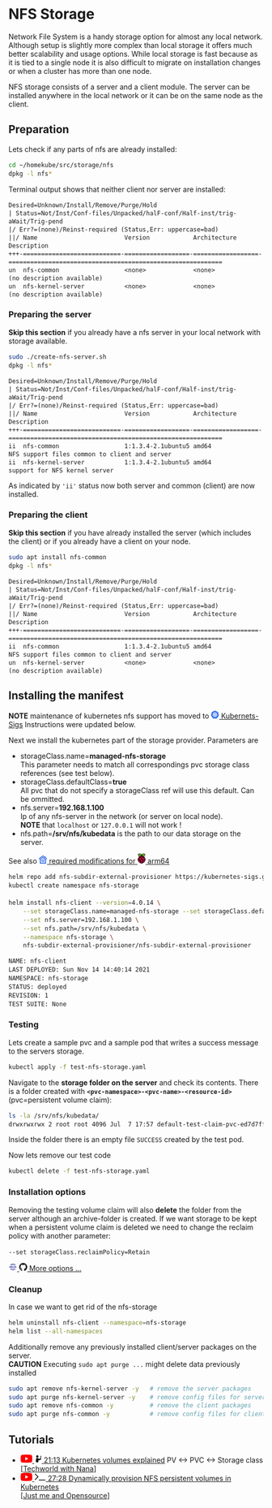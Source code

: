 # NFS Storage

Network File System is a handy storage option for almost any local network.
Although setup is slightly more complex than local storage it offers much better 
scalability and usage options. While local storage is fast because as it is tied 
to a single node it is also difficult to migrate on installation changes 
or when a cluster has more than one node. 

NFS storage consists of a server and a client module. The server can be installed anywhere
in the local network or it can be on the same node as the client.

## Preparation
Lets check if any parts of nfs are already installed:
```bash
cd ~/homekube/src/storage/nfs 
dpkg -l nfs*
```
Terminal output shows that neither client nor server are installed:
```text
Desired=Unknown/Install/Remove/Purge/Hold
| Status=Not/Inst/Conf-files/Unpacked/halF-conf/Half-inst/trig-aWait/Trig-pend
|/ Err?=(none)/Reinst-required (Status,Err: uppercase=bad)
||/ Name                        Version            Architecture       Description
+++-===========================-==================-==================-===========================================================
un  nfs-common                  <none>             <none>             (no description available)
un  nfs-kernel-server           <none>             <none>             (no description available)
```

### Preparing the server

**Skip this section** if you already have a nfs server in your local network with
storage available.

```bash
sudo ./create-nfs-server.sh
dpkg -l nfs*
```
```text
Desired=Unknown/Install/Remove/Purge/Hold
| Status=Not/Inst/Conf-files/Unpacked/halF-conf/Half-inst/trig-aWait/Trig-pend
|/ Err?=(none)/Reinst-required (Status,Err: uppercase=bad)
||/ Name                        Version            Architecture       Description
+++-===========================-==================-==================-===========================================================
ii  nfs-common                  1:1.3.4-2.1ubuntu5 amd64              NFS support files common to client and server
ii  nfs-kernel-server           1:1.3.4-2.1ubuntu5 amd64              support for NFS kernel server
```
As indicated by `'ii'` status now both server and common (client) are now installed.

### Preparing the client

**Skip this section** if you have already installed the server (which includes the client)
or if you already have a client on your node.

```bash
sudo apt install nfs-common
dpkg -l nfs*
```
```text
Desired=Unknown/Install/Remove/Purge/Hold
| Status=Not/Inst/Conf-files/Unpacked/halF-conf/Half-inst/trig-aWait/Trig-pend
|/ Err?=(none)/Reinst-required (Status,Err: uppercase=bad)
||/ Name                        Version            Architecture       Description
+++-===========================-==================-==================-===========================================================
ii  nfs-common                  1:1.3.4-2.1ubuntu5 amd64              NFS support files common to client and server
un  nfs-kernel-server           <none>             <none>             (no description available)
```

## Installing the manifest

**NOTE** maintenance of kubernetes nfs support has moved to [![](images/ico/color/kubernetes_16.png) Kubernets-Sigs](https://github.com/kubernetes-sigs/nfs-subdir-external-provisioner) 
Instructions were updated below.

Next we install the kubernetes part of the storage provider. Parameters are
- storageClass.name=**managed-nfs-storage**  
This parameter needs to match all correspondings pvc storage class references
(see test below).
- storageClass.defaultClass=**true**  
All pvc that do not specify a storageClass ref will use this default. Can be ommitted.
- nfs.server=**192.168.1.100**  
Ip of any nfs-server in the network (or server on local node).  
**NOTE** that `localhost` or `127.0.0.1` will not work !
- nfs.path=**/srv/nfs/kubedata** is the path to our data storage on the server.

See also [![](images/ico/color/homekube_16.png) required modifications for ![](images/ico/color/raspi_20.png) arm64 ](architecture-arm.md#nfs-client)

```bash
helm repo add nfs-subdir-external-provisioner https://kubernetes-sigs.github.io/nfs-subdir-external-provisioner/
kubectl create namespace nfs-storage

helm install nfs-client --version=4.0.14 \
    --set storageClass.name=managed-nfs-storage --set storageClass.defaultClass=true \
    --set nfs.server=192.168.1.100 \
    --set nfs.path=/srv/nfs/kubedata \
    --namespace nfs-storage \ 
    nfs-subdir-external-provisioner/nfs-subdir-external-provisioner
```
```bash
NAME: nfs-client
LAST DEPLOYED: Sun Nov 14 14:40:14 2021
NAMESPACE: nfs-storage
STATUS: deployed
REVISION: 1
TEST SUITE: None
```

### Testing
Lets create a sample pvc and a sample pod that writes a success message 
to the servers storage.
```bash
kubectl apply -f test-nfs-storage.yaml
```

Navigate to the **storage folder on the server** and check its contents.
There is a folder created with **`<pvc-namespace>-<pvc-name>-<resource-id>`**
(pvc=persistent volume claim):

```bash
ls -la /srv/nfs/kubedata/
drwxrwxrwx 2 root root 4096 Jul  7 17:57 default-test-claim-pvc-ed7d7ff9-a3de-4fa3-a83e-624ebb664a9f
```
Inside the folder there is an empty file `SUCCESS` created by the test pod.

Now lets remove our test code
```bash
kubectl delete -f test-nfs-storage.yaml
```

### Installation options

Removing the testing volume claim will also **delete** the folder from
the server although an archive-folder is created. If we want storage to be kept when
a persistent volume claim is deleted we need to change the reclaim policy with another parameter:  

`--set storageClass.reclaimPolicy=Retain`  

[![](images/ico/color/helm_16.png) ![](images/ico/github_16.png) More options ...](https://github.com/helm/charts/tree/master/stable/nfs-client-provisioner#configuration) 

### Cleanup
In case we want to get rid of the nfs-storage

```bash
helm uninstall nfs-client --namespace=nfs-storage
helm list --all-namespaces
```

Additionally remove any previously installed client/server packages on the server.  
**CAUTION** Executing `sudo apt purge ...` might delete data previously installed  
```bash
sudo apt remove nfs-kernel-server -y   # remove the server packages
sudo apt purge nfs-kernel-server -y    # remove config files for server
sudo apt remove nfs-common -y          # remove the client packages
sudo apt purge nfs-common -y           # remove config files for client
```

## Tutorials

 - [![](images/ico/color/youtube_16.png) ![](images/ico/instructor_16.png) 21:13 Kubernetes volumes explained](https://www.youtube.com/watch?v=0swOh5C3OVM) 
 PV <-> PVC <-> Storage class  
 [[Techworld with Nana](https://www.youtube.com/channel/UCdngmbVKX1Tgre699-XLlUA)]   
 - [![](images/ico/color/youtube_16.png) ![](images/ico/terminal_16.png) 27:28 Dynamically provision NFS persistent volumes in Kubernetes](https://www.youtube.com/watch?v=AavnQzWDTEk)  
 [[Just me and Opensource](https://www.youtube.com/channel/UC6VkhPuCCwR_kG0GExjoozg)] 
